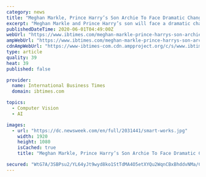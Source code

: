 ```yaml
---
category: news
title: "Meghan Markle, Prince Harry’s Son Archie To Face Dramatic Change When Queen Dies"
excerpt: "Meghan Markle and Prince Harry’s son will face a dramatic change when Queen Elizabeth II dies. The Duke and Duchess of Sussex announced in January that they were stepping back a"
publishedDateTime: 2020-06-01T04:49:00Z
webUrl: "https://www.ibtimes.com/meghan-markle-prince-harrys-son-archie-face-dramatic-change-when-queen-dies-2985723"
ampWebUrl: "https://www.ibtimes.com/meghan-markle-prince-harrys-son-archie-face-dramatic-change-when-queen-dies-2985723?amp=1"
cdnAmpWebUrl: "https://www-ibtimes-com.cdn.ampproject.org/c/s/www.ibtimes.com/meghan-markle-prince-harrys-son-archie-face-dramatic-change-when-queen-dies-2985723?amp=1"
type: article
quality: 39
heat: 39
published: false

provider:
  name: International Business Times
  domain: ibtimes.com

topics:
  - Computer Vision
  - AI

images:
  - url: "https://dc.newsweek.com/en/full/2031441/smart-works.jpg"
    width: 1920
    height: 1080
    isCached: true
    title: "Meghan Markle, Prince Harry’s Son Archie To Face Dramatic Change When Queen Dies"

secured: "WtG7A/3SBPsu2/YL64yJt9wyd8ko1StTdMA4O5etXYQu2WqnCBxBhddvNMa/CI4xMinuRGZp4UOVbC1ryBJ4Gaq8nQKRPIAk7Kgr6nM9xBtEH2QssNKp88Lew1JG336egFu0UvvtfyduRD9/AYYYerBXz2sIzoO0L4fiHTorMF5XNyqqYA1V7NG/jlBARKrFMraWZl6dq5I+qZXXxGver4d4p0TzN8y/oNRKlurWqMNRUG25QaPMNuzeobjA44xEN6Gqp7v0BfP+YeR2uidjRFG3HMKpyuh7dSiMrvFCwn5uNokO747yGWFWdaxXOv8+0z+jeO967AZh0pZcW7KzZw25NUWEO2siawiOOT7Ok6IdxqTdjAzMCtndy2RqsmZvTI//uBm7tK5SwlOmCVoCtqjpFvyy6Wpfm8Ob3Ln4GHiXE0pw8FSa0DBxzMmFzxafkorToevGNyQ5g9xvieD91MTqnNKIWBA4OsImH2xW3dY=;Fc2G+Q+LTgi+tvTANqbriw=="
---
```


